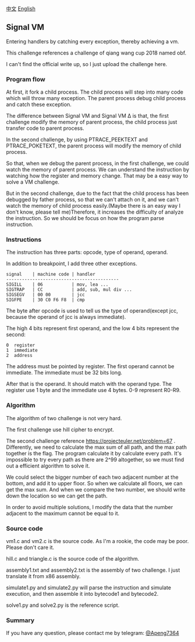 [中文](./README_zh.md) [English](./README.md)

## Signal VM

Entering handlers by catching every exception, thereby achieving a vm.

This challenge references a challenge of qiang wang cup 2018 named obf. 

I can't find the official write up, so I just upload the challenge here.

### Program flow

At first, it fork a child process. The child process will step into many code which will throw many exception. The parent process debug child process and catch these exception.

The difference between Signal VM and Signal VM Δ is that, the first challenge modify the memory of parent process, the child process just transfer code to parent process.

In the second challenge, by using PTRACE_PEEKTEXT and PTRACE_POKETEXT, the parent process will modify the memory of child process.

So that, when we debug the parent process, in the first challenge, we could watch the memory of parent process. We can understand the instruction by watching how the register and memory change. That may be a easy way to solve a VM challenge.

But in the second challenge, due to the fact that the child process has been debugged by father process, so that we can't attach on it, and we can't watch the memory of child process easily.(Maybe there is an easy way I don't know, please tell me)Therefore, it increases the difficulty of analyze the instruction. So we should be focus on how the program parse instruction.

### Instructions

The instruction has three parts: opcode, type of operand, operand.

In addition to breakpoint, I add three other exceptions.

```
signal    | machine code | handler
-------------------------------------------
SIGILL    | 06           | mov, lea ...
SIGTRAP   | CC           | add, sub, mul div ...
SIGSEGV   | 00 00        | jcc
SIGFPE    | 30 C0 F6 F8  | cmp
```

The byte after opcode is used to tell us the  type of operand(except jcc, because the operand of jcc is always immediate).

The high 4 bits represent first operand, and the low 4 bits represent the second:

```
0  register
1  immediate
2  address
```

The address must be pointed by register. The first operand cannot be immediate. The immediate must be 32 bits long.

After that is the operand. It should match with the operand type. The register use 1 byte and the immediate use 4 bytes. 0-9 represent R0-R9.

### Algorithm

The algorithm of two challenge is not very hard.

The first challenge use hill cipher to encrypt.

The second challenge reference https://projecteuler.net/problem=67 . Differently, we need to calculate the max sum of all path, and the max path together is the flag. The program calculate it by calculate every path. It's impossible to try every path as there are 2^99 altogether, so we must find out a efficient algorithm to solve it.

 We could select the bigger number of each two adjacent number at the bottom, and add it to upper floor. So when we calculate all floors, we can get the max sum. And when we compare the two number, we should write down the location so we can get the path.

In order to avoid multiple solutions, I modify the data that the number adjacent to the maximum cannot be equal to it.

### Source code

vm1.c and vm2.c is the source code. As I'm a rookie, the code may be poor. Please don't care it.

hill.c and triangle.c is the source code of the algorithm.

assembly1.txt and assembly2.txt is the assembly of two challenge. I just translate it from x86 assembly.

simulate1.py and simulate2.py will parse the instruction and simulate execution, and then assemble it into bytecode1 and bytecode2.

solve1.py and solve2.py is the reference script.



### Summary

If you have any question, please contact me by telegram: [@Apeng7364](https://t.me/Apeng7364)

